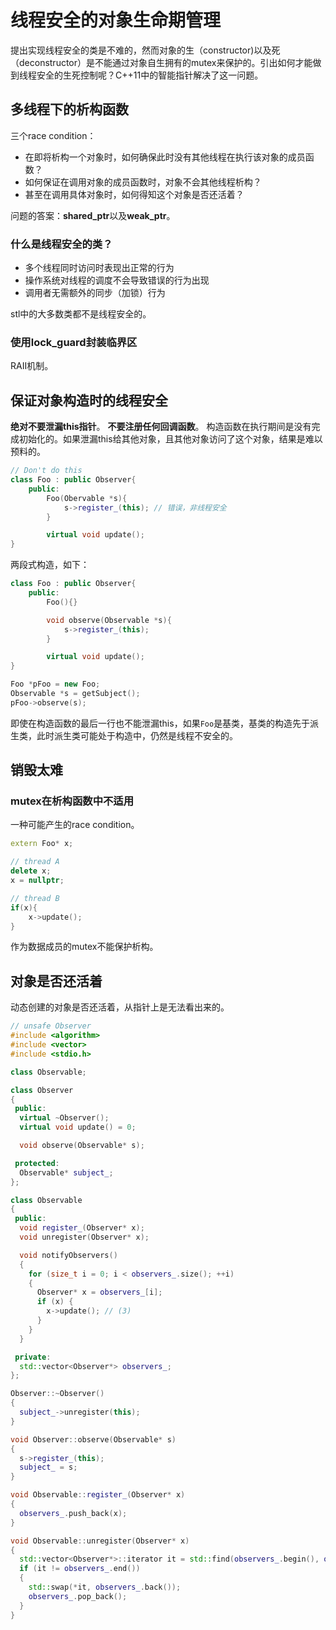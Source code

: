 # 线程安全的对象生命期管理
提出实现线程安全的类是不难的，然而对象的生（constructor)以及死（deconstructor）是不能通过对象自生拥有的mutex来保护的。引出如何才能做到线程安全的生死控制呢？C++11中的智能指针解决了这一问题。

## 多线程下的析构函数
三个race condition：
- 在即将析构一个对象时，如何确保此时没有其他线程在执行该对象的成员函数？
- 如何保证在调用对象的成员函数时，对象不会其他线程析构？
- 甚至在调用具体对象时，如何得知这个对象是否还活着？

问题的答案：**shared_ptr**以及**weak_ptr**。

### 什么是线程安全的类？
- 多个线程同时访问时表现出正常的行为
- 操作系统对线程的调度不会导致错误的行为出现
- 调用者无需额外的同步（加锁）行为

stl中的大多数类都不是线程安全的。

### 使用lock\_guard封装临界区
RAII机制。


## 保证对象构造时的线程安全
**绝对不要泄漏this指针**。
**不要注册任何回调函数**。
构造函数在执行期间是没有完成初始化的。如果泄漏this给其他对象，且其他对象访问了这个对象，结果是难以预料的。

```C++
// Don't do this
class Foo : public Observer{
    public:
        Foo(Obervable *s){
            s->register_(this); // 错误，非线程安全
        }

        virtual void update();
}
```
两段式构造，如下：
```C++
class Foo : public Observer{
    public:
        Foo(){}

        void observe(Observable *s){
            s->register_(this);
        }

        virtual void update();
}

Foo *pFoo = new Foo;
Observable *s = getSubject();
pFoo->observe(s);
```

即使在构造函数的最后一行也不能泄漏this，如果`Foo`是基类，基类的构造先于派生类，此时派生类可能处于构造中，仍然是线程不安全的。 

## 销毁太难

### mutex在析构函数中不适用

一种可能产生的race condition。
```C++
extern Foo* x;

// thread A
delete x;
x = nullptr;

// thread B
if(x){
    x->update();
}
```
作为数据成员的mutex不能保护析构。

## 对象是否还活着
动态创建的对象是否还活着，从指针上是无法看出来的。

```C++
// unsafe Observer
#include <algorithm>
#include <vector>
#include <stdio.h>

class Observable;

class Observer
{
 public:
  virtual ~Observer();
  virtual void update() = 0;

  void observe(Observable* s);

 protected:
  Observable* subject_;
};

class Observable
{
 public:
  void register_(Observer* x);
  void unregister(Observer* x);

  void notifyObservers()
  {
    for (size_t i = 0; i < observers_.size(); ++i)
    {
      Observer* x = observers_[i];
      if (x) {
        x->update(); // (3)
      }
    }
  }

 private:
  std::vector<Observer*> observers_;
};

Observer::~Observer()
{
  subject_->unregister(this);
}

void Observer::observe(Observable* s)
{
  s->register_(this);
  subject_ = s;
}

void Observable::register_(Observer* x)
{
  observers_.push_back(x);
}

void Observable::unregister(Observer* x)
{
  std::vector<Observer*>::iterator it = std::find(observers_.begin(), observers_.end(), x);
  if (it != observers_.end())
  {
    std::swap(*it, observers_.back());
    observers_.pop_back();
  }
}
```



